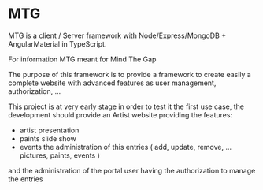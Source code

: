 # MTG
MTG is a client / Server framework with Node/Express/MongoDB + AngularMaterial in TypeScript. 

For information MTG meant for Mind The Gap

The purpose of this framework is to provide a framework to create easily a complete website with advanced features as user management, authorization, ...

This project is at very early stage in order to test it the first use case, the development should provide an Artist website providing the features:
* artist presentation
* paints slide show
* events
the administration of this entries ( add, update, remove, ... pictures, paints, events )

and the administration of the portal user having the authorization to manage the entries